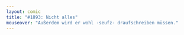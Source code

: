 ```yaml
---
layout: comic
title: "#1893: Nicht alles"
mouseover: "Außerdem wird er wohl -seufz- draufschreiben müssen."
---
```

